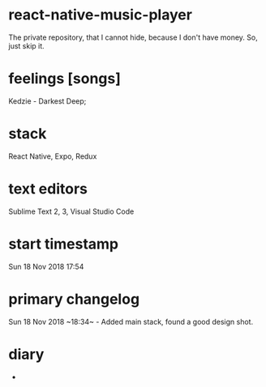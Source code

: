 # react-native-music-player
The private repository, that I cannot hide, because I don't have money. So, just skip it.

# feelings [songs]
Kedzie - Darkest Deep;

# stack
React Native,
Expo,
Redux

# text editors
Sublime Text 2, 3,
Visual Studio Code

# start timestamp
Sun 18 Nov 2018 17:54

# primary changelog
Sun 18 Nov 2018 ~18:34~ - Added main stack, found a good design shot.

# diary
-
